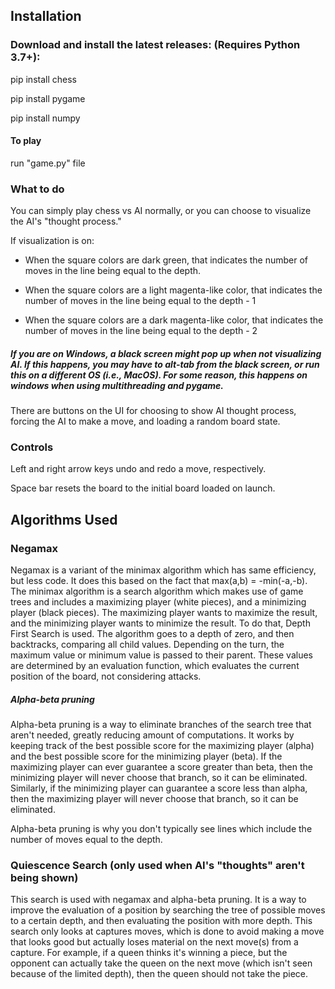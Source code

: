 ## Installation

### Download and install the latest releases: (Requires Python 3.7+):

pip install chess

pip install pygame

pip install numpy

#### To play

run "game.py" file

### What to do

You can simply play chess vs AI normally, or you can choose to visualize the AI's "thought process."

If visualization is on:

- When the square colors are dark green, that indicates the number of moves in the line being equal to the depth.

- When the square colors are a light magenta-like color, that indicates the number of moves in the line being equal to the depth - 1

- When the square colors are a dark magenta-like color, that indicates the number of moves in the line being equal to the depth - 2

##### If you are on Windows, a black screen might pop up when not visualizing AI. If this happens, you may have to alt-tab from the black screen, or run this on a different OS (i.e., MacOS). For some reason, this happens on windows when using multithreading and pygame.

There are buttons on the UI for choosing to show AI thought process, forcing the AI to make a move, and loading a random board state.

### Controls

Left and right arrow keys undo and redo a move, respectively.

Space bar resets the board to the initial board loaded on launch.

## Algorithms Used

### Negamax
Negamax is a variant of the minimax algorithm which has same efficiency, but less code. It does this based on the fact that max(a,b) = -min(-a,-b). The minimax algorithm is a search algorithm which makes use of game trees and includes a maximizing player (white pieces), and a minimizing player (black pieces). The maximizing player wants to maximize the result, and the minimizing player wants to minimize the result. To do that, Depth First Search is used. The algorithm goes to a depth of zero, and then backtracks, comparing all child values. Depending on the turn, the maximum value or minimum value is passed to their parent. These values are determined by an evaluation function, which evaluates the current position of the board, not considering attacks.

##### Alpha-beta pruning
Alpha-beta pruning is a way to eliminate branches of the search tree that aren't needed, greatly reducing amount of computations. It works by keeping track of the best possible score for the maximizing player (alpha) and the best possible score for the minimizing player (beta). If the maximizing player can ever guarantee a score greater than beta, then the minimizing player will never choose that branch, so it can be eliminated. Similarly, if the minimizing player can guarantee a score less than alpha, then the maximizing player will never choose that branch, so it can be eliminated.

Alpha-beta pruning is why you don't typically see lines which include the number of moves equal to the depth.

### Quiescence Search (only used when AI's "thoughts" aren't being shown)
This search is used with negamax and alpha-beta pruning. It is a way to improve the evaluation of a position by searching the tree of possible moves to a certain depth, and then evaluating the position with more depth. This search only looks at captures moves, which is done to avoid making a move that looks good but actually loses material on the next move(s) from a capture. For example, if a queen thinks it's winning a piece, but the opponent can actually take the queen on the next move (which isn't seen because of the limited depth), then the queen should not take the piece.

